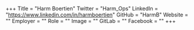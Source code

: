 +++
Title = "Harm Boertien"
Twitter = "Harm_Ops"
LinkedIn = "https://www.linkedin.com/in/harmboertien"
GitHub = "HarmB"
Website = ""
Employer = ""
Role = ""
Image = ""
GitLab = ""
Facebook = ""
+++
